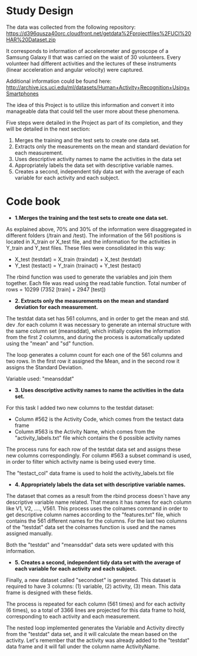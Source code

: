 Study Design
=============
The data was collected from the following repository:
https://d396qusza40orc.cloudfront.net/getdata%2Fprojectfiles%2FUCI%20HAR%20Dataset.zip 

It corresponds to information of accelerometer and gyroscope of a Samsung Galaxy II that was carried on the waist of 30 volunteers.  Every volunteer had different activities and the lectures of these instruments (linear acceleration and angular velocity) were captured.

Additional information could be found here: 
http://archive.ics.uci.edu/ml/datasets/Human+Activity+Recognition+Using+Smartphones 

The idea of this Project is to utilize this information and convert it into manageable data that could tell the user more about these phenomena. 

Five steps were detailed in the Project as part of its completion, and they will be detailed in the next section:

1. Merges the training and the test sets to create one data set.
2. Extracts only the measurements on the mean and standard deviation for each measurement. 
3. Uses descriptive activity names to name the activities in the data set
4. Appropriately labels the data set with descriptive variable names. 
5. Creates a second, independent tidy data set with the average of each variable for each activity and each subject. 


Code book
=========

- **1.Merges the training and the test sets to create one data set.**

As explained above, 70% and 30% of the information were disaggregated in different folders (/train and /test).  The information of the 561 positions is located in X_train or X_test file, and the information for the activities in Y_train and Y_test files.  These files were consolidated in this way:

- X_test (testdat) = X_train (traindat) + X_test (testdat)
- Y_test (testact) = Y_train (trainact) + Y_test (testact)

The rbind function was used to generate the variables and join them together.  Each file was read using the read.table function.  Total number of rows = 10299 (7352 [train] + 2947 [test])

- **2. Extracts only the measurements on the mean and standard deviation for each measurement.**

The testdat data set has 561 columns, and in order to get the mean and std. dev .for each column it was necessary to generate an internal structure with the same column set (meansddat), which initially copies the information from the first 2 columns, and during the process is automatically updated using the "mean" and "sd" function.

The loop generates a column count for each one of the 561 columns and two rows.  In the first row it assigned the Mean, and in the second row it assigns the Standard Deviation.

Variable used: "meansddat" 

- **3. Uses descriptive activity names to name the activities in the data set.**

For this task I added two new columns to the testdat dataset:
- Column #562 is the Activity Code, which comes from the testact data frame
- Column #563 is the Activity Name, which comes from the "activity_labels.txt" file which contains the 6 possible activity names

The process runs for each row of the testdat data set and assigns these new columns correspondingly.  For column #563 a subset command is used, in order to filter which activity name is being used every time.

The "testact_col" data frame is used to hold the activity_labels.txt file


- **4. Appropriately labels the data set with descriptive variable names.**

The dataset that comes as a result from the rbind process doesn´t have any descriptive variable name related.  That means it has names for each column like V1, V2, ...., V561.  This process uses the colnames command in order to get descriptive column names according to the "features.txt" file, which contains the 561 different names for the columns.  For the last two columns of the "testdat" data set the colnames function is used and the names assigned manually.

Both the "testdat" and "meansddat" data sets were updated with this information.  


- **5. Creates a second, independent tidy data set with the average of each variable for each activity and each subject.**

Finally, a new dataset called "secondset" is generated.  This dataset is required to have 3 columns: (1) variable, (2) activity, (3) mean.  This data frame is designed with these fields.

The process is repeated for each column (561 times) and for each activity (6 times), so a total of 3366 lines are projected for this data frame to hold, corresponding to each activity and each measurement.

The nested loop implemented generates the Variable and Activity directly from the "testdat" data set, and it will calculate the mean based on the activity.  Let's remember that the activity was already added to the "testdat" data frame and it will fall under the column name ActivityName.

